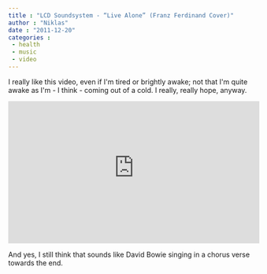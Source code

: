 ```yaml
---
title : "LCD Soundsystem - “Live Alone” (Franz Ferdinand Cover)"
author : "Niklas"
date : "2011-12-20"
categories : 
 - health
 - music
 - video
---
```


I really like this video, even if I'm tired or brightly awake; not that I'm quite awake as I'm - I think - coming out of a cold. I really, really hope, anyway.

<iframe width="510" height="289" src="https://www.youtube-nocookie.com/embed/WPxLv8ZLnJU?rel=0" frameborder="0" allowfullscreen></iframe>

And yes, I still think that sounds like David Bowie singing in a chorus verse towards the end.
